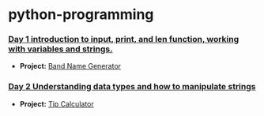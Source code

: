 # python-programming

### [Day 1 introduction to input, print, and len function, working with variables and strings.](/day%201/01%20lesson.md)
- **Project:** [Band Name Generator](/day%201/band_name_generator.py)
### [Day 2 Understanding data types and how to manipulate strings](/day%202/02%20lesson.md)
- **Project:** [Tip Calculator](/day%202/tip_calculator.py)